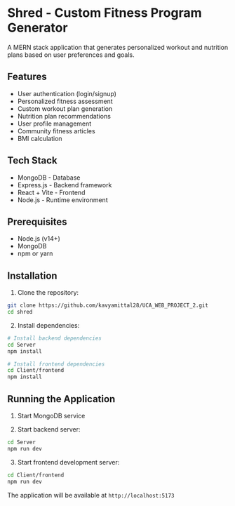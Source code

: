 

# Shred - Custom Fitness Program Generator

A MERN stack application that generates personalized workout and nutrition plans based on user preferences and goals.

## Features

- User authentication (login/signup)
- Personalized fitness assessment
- Custom workout plan generation
- Nutrition plan recommendations
- User profile management
- Community fitness articles
- BMI calculation 

## Tech Stack

- MongoDB - Database
- Express.js - Backend framework
- React + Vite - Frontend
- Node.js - Runtime environment

## Prerequisites

- Node.js (v14+)
- MongoDB
- npm or yarn

## Installation

1. Clone the repository:
```bash
git clone https://github.com/kavyamittal28/UCA_WEB_PROJECT_2.git
cd shred
```

2. Install dependencies:
```bash
# Install backend dependencies
cd Server
npm install

# Install frontend dependencies
cd Client/frontend
npm install
```

## Running the Application

1. Start MongoDB service

2. Start backend server:
```bash
cd Server
npm run dev
```

3. Start frontend development server:
```bash
cd Client/frontend
npm run dev
```

The application will be available at `http://localhost:5173`

